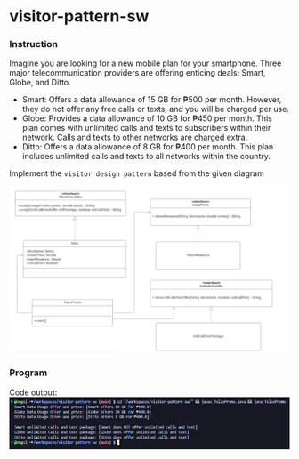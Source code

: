 # visitor-pattern-sw

### Instruction

Imagine you are looking for a new mobile plan for your smartphone. Three major telecommunication providers are offering enticing deals: Smart, Globe, and Ditto.

- Smart: Offers a data allowance of 15 GB for ₱500 per month. However, they do not offer any free calls or texts, and you will be charged per use.
- Globe: Provides a data allowance of 10 GB for ₱450 per month. This plan comes with unlimited calls and texts to subscribers within their network. Calls and texts to other networks are charged extra.
- Ditto: Offers a data allowance of 8 GB for ₱400 per month. This plan includes unlimited calls and texts to all networks within the country.

Implement the `visitor design pattern` based from the given diagram

![alt text](image1.png)

### Program

Code output:
![alt text](image2.png)
